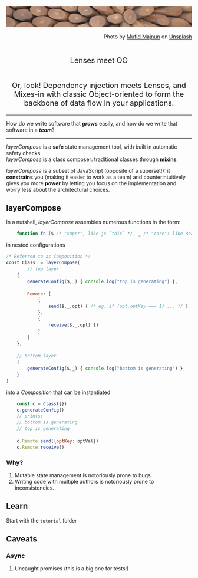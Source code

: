 ![splash](./unsplash.jpg)

<p align="right">
Photo by <a href="https://unsplash.com/@mufidpwt?utm_source=unsplash&utm_medium=referral&utm_content=creditCopyText">Mufid Majnun</a> on <a href="https://unsplash.com/t/textures-patterns?utm_source=unsplash&utm_medium=referral&utm_content=creditCopyText">Unsplash</a>
</p>

<p align="center" style="font-size:20px">
<br/>
Lenses meet OO
</p>

<p align="center" style="font-size:20px">
<br/>
Or, look! Dependency injection meets Lenses, and Mixes-in with classic Object-oriented to form the backbone of data flow in your applications. 
</p>


--------

How do we write software that _**grows**_ easily, and how do we write that software in a _**team**_?  

--------

*layerCompose* is a **safe** state management tool, with built in automatic safety checks  
*layerCompose* is a class composer: traditional classes through **mixins**
  
*layerCompose* is a subset of JavaScript (opposite of a superset!): it **constrains** you (making it easier to work as a team) and 
counterintuitively gives you more **power** by letting you focus on the implementation and worry less about the architectural choices.  

## layerCompose

In a nutshell, *layerCompose* assembles numerous functions in the form:
```javascript
    function fn ($ /* "super", like js `this` */, _ /* "core": like React props (but writable) */, opt /* additional named options */) {}
```
in nested configurations
```javascript
/* Referred to as Composition */
const Class  = layerCompose(
        // top layer
    {
        generateConfig($,_) { console.log("top is generating") },
        
        Remote: [
            {
                send($,_,opt) { /* eg. if (opt.optKey === 1) ... */ }
            },
            {
                receive($,_,opt) {}
            }
        ]
    },
        
    // bottom layer
    {
        generateConfig($,_) { console.log("bottom is generating") },
    }    
)
```
into a _Composition_ that can be instantiated
```javascript
    const c = Class({})
    c.generateConfig() 
    // prints:
    // bottom is generating
    // top is generating
    
    c.Remote.send({optKey: optVal})
    c.Remote.receive()
```

### Why?

1. Mutable state management is notoriously prone to bugs.  
2. Writing code with multiple authors is notoriously prone to inconsistencies.  

## Learn

Start with the `tutorial` folder 

## Caveats
### Async
1. Uncaught promises (this is a big one for tests!)
